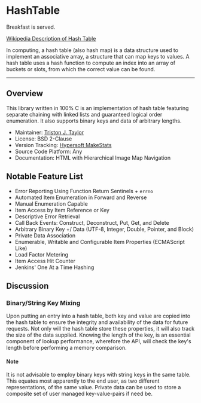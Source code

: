 HashTable
=========

Breakfast is served.

[Wikipedia Description of Hash Table](http://en.wikipedia.org/wiki/Hash_table)

In computing, a hash table (also hash map) is a data structure used to implement
an associative array, a structure that can map keys to values. A hash table uses
a hash function to compute an index into an array of buckets or slots, from
which the correct value can be found.
***

## Overview

This library written in 100% C is an implementation of hash table featuring
separate chaining with linked lists and guaranteed logical order enumeration. It
also supports binary keys and data of arbitrary lengths.

* Maintainer: [Triston J. Taylor](http://github.com/hypersoft)
* License: BSD 2-Clause
* Version Tracking: [Hypersoft MakeStats](http://github.com/hypersoft/MakeStats)
* Source Code Platform: Any
* Documentation: HTML with Hierarchical Image Map Navigation

## Notable Feature List

*  Error Reporting Using Function Return Sentinels + `errno`
*  Automated Item Enumeration in Forward and Reverse
*  Manual Enumeration Capable
*  Item Access by Item Reference or Key
*  Descriptive Error Retrieval
*  Call Back Events: Construct, Deconstruct, Put, Get, and Delete
*  Arbitrary Binary Key +/ Data (UTF-8, Integer, Double, Pointer, and Block)
*  Private Data Association
*  Enumerable, Writable and Configurable Item Properties (ECMAScript Like)
*  Load Factor Metering
*  Item Access Hit Counter
*  Jenkins' One At a Time Hashing

## Discussion

### Binary/String Key Mixing
Upon putting an entry into a hash table, both key and value are copied into
the hash table to ensure the integrity and availability of the data for future
requests. Not only will the hash table store these properties, it will also 
track the size of the data supplied. Knowing the length of the key, is an
essential component of lookup performance, wherefore the API, will check the
key's length before performing a memory comparison.

#### Note
It is not advisable to employ binary keys with string keys in the same table.
This equates most apparently to the end user, as two different representations,
of the same value. Private data can be used to store a composite set of user
managed key-value-pairs if need be.